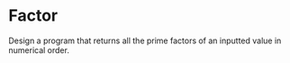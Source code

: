 # Factor
Design a program that returns all the prime factors of an inputted value in numerical order. 

